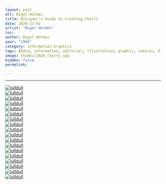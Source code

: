 ```yaml
---
layout: post
alt: Nigel Holmes
title: Designer's Guide to Creating Charts
date: 2020-12-02
artist: "Nigel Holmes"
loc: 
author: Nigel Holmes
year: "1984"
category: Information Graphics
tags: [data, information, editorial, illustration, graphic, comical, diagram]
image: thumbs/2020_charts.jpg
hidden: false
permalink:

---
```






---


<div class="post_image">
	<a href="{{ site.baseurl }}/images/posts/2020_charts/001.jpg" target="_blank">
	<img src="{{ site.baseurl }}/images/posts/2020_charts/001.jpg" alt="lulldull"></a>
</div>

<div class="post_image">
	<a href="{{ site.baseurl }}/images/posts/2020_charts/002.jpg" target="_blank">
	<img src="{{ site.baseurl }}/images/posts/2020_charts/002.jpg" alt="lulldull"></a>
</div>

<div class="post_image">
	<a href="{{ site.baseurl }}/images/posts/2020_charts/003.jpg" target="_blank">
	<img src="{{ site.baseurl }}/images/posts/2020_charts/003.jpg" alt="lulldull"></a>
</div>

<div class="post_image">
	<a href="{{ site.baseurl }}/images/posts/2020_charts/004.jpg" target="_blank">
	<img src="{{ site.baseurl }}/images/posts/2020_charts/004.jpg" alt="lulldull"></a>
</div>

<div class="post_image">
	<a href="{{ site.baseurl }}/images/posts/2020_charts/005.jpg" target="_blank">
	<img src="{{ site.baseurl }}/images/posts/2020_charts/005.jpg" alt="lulldull"></a>
</div>

<div class="post_image">
	<a href="{{ site.baseurl }}/images/posts/2020_charts/006.jpg" target="_blank">
	<img src="{{ site.baseurl }}/images/posts/2020_charts/006.jpg" alt="lulldull"></a>
</div>

<div class="post_image">
	<a href="{{ site.baseurl }}/images/posts/2020_charts/007.jpg" target="_blank">
	<img src="{{ site.baseurl }}/images/posts/2020_charts/007.jpg" alt="lulldull"></a>
</div>

<div class="post_image">
	<a href="{{ site.baseurl }}/images/posts/2020_charts/008.jpg" target="_blank">
	<img src="{{ site.baseurl }}/images/posts/2020_charts/008.jpg" alt="lulldull"></a>
</div>

<div class="post_image">
	<a href="{{ site.baseurl }}/images/posts/2020_charts/009.jpg" target="_blank">
	<img src="{{ site.baseurl }}/images/posts/2020_charts/009.jpg" alt="lulldull"></a>
</div>

<div class="post_image">
	<a href="{{ site.baseurl }}/images/posts/2020_charts/010.jpg" target="_blank">
	<img src="{{ site.baseurl }}/images/posts/2020_charts/010.jpg" alt="lulldull"></a>
</div>


<div class="post_image">
	<a href="{{ site.baseurl }}/images/posts/2020_charts/011.jpg" target="_blank">
	<img src="{{ site.baseurl }}/images/posts/2020_charts/011.jpg" alt="lulldull"></a>
</div>

<div class="post_image">
	<a href="{{ site.baseurl }}/images/posts/2020_charts/012.jpg" target="_blank">
	<img src="{{ site.baseurl }}/images/posts/2020_charts/012.jpg" alt="lulldull"></a>
</div>

<div class="post_image">
	<a href="{{ site.baseurl }}/images/posts/2020_charts/013.jpg" target="_blank">
	<img src="{{ site.baseurl }}/images/posts/2020_charts/013.jpg" alt="lulldull"></a>
</div>

<div class="post_image">
	<a href="{{ site.baseurl }}/images/posts/2020_charts/014.jpg" target="_blank">
	<img src="{{ site.baseurl }}/images/posts/2020_charts/014.jpg" alt="lulldull"></a>
</div>

<div class="post_image">
	<a href="{{ site.baseurl }}/images/posts/2020_charts/015.jpg" target="_blank">
	<img src="{{ site.baseurl }}/images/posts/2020_charts/015.jpg" alt="lulldull"></a>
</div>

<div class="post_image">
	<a href="{{ site.baseurl }}/images/posts/2020_charts/016.jpg" target="_blank">
	<img src="{{ site.baseurl }}/images/posts/2020_charts/016.jpg" alt="lulldull"></a>
</div>


<div class="post_image">
	<a href="{{ site.baseurl }}/images/posts/2020_charts/017.jpg" target="_blank">
	<img src="{{ site.baseurl }}/images/posts/2020_charts/017.jpg" alt="lulldull"></a>
</div>

<div class="post_image">
	<a href="{{ site.baseurl }}/images/posts/2020_charts/018.jpg" target="_blank">
	<img src="{{ site.baseurl }}/images/posts/2020_charts/018.jpg" alt="lulldull"></a>
</div>
